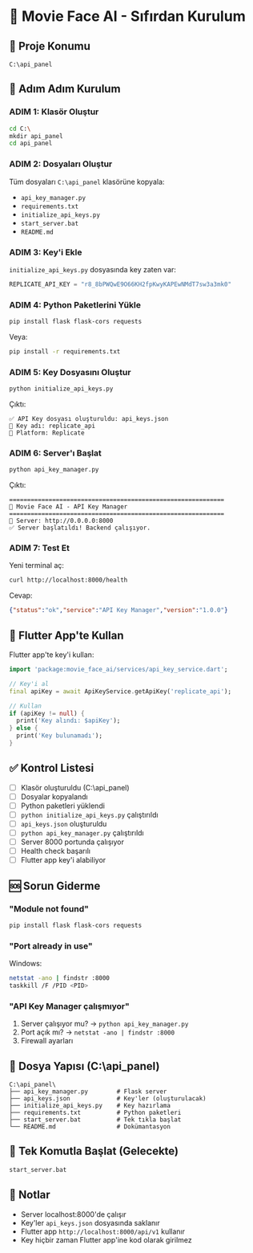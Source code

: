 # 🚀 Movie Face AI - Sıfırdan Kurulum

## 📍 Proje Konumu

```
C:\api_panel
```

## 🎯 Adım Adım Kurulum

### ADIM 1: Klasör Oluştur

```bash
cd C:\
mkdir api_panel
cd api_panel
```

### ADIM 2: Dosyaları Oluştur

Tüm dosyaları `C:\api_panel` klasörüne kopyala:
- `api_key_manager.py`
- `requirements.txt`
- `initialize_api_keys.py`
- `start_server.bat`
- `README.md`

### ADIM 3: Key'i Ekle

`initialize_api_keys.py` dosyasında key zaten var:
```python
REPLICATE_API_KEY = "r8_8bPWQwE9O66KH2fpKwyKAPEwNMdT7sw3a3mk0"
```

### ADIM 4: Python Paketlerini Yükle

```bash
pip install flask flask-cors requests
```

Veya:
```bash
pip install -r requirements.txt
```

### ADIM 5: Key Dosyasını Oluştur

```bash
python initialize_api_keys.py
```

Çıktı:
```
✅ API Key dosyası oluşturuldu: api_keys.json
📝 Key adı: replicate_api
📡 Platform: Replicate
```

### ADIM 6: Server'ı Başlat

```bash
python api_key_manager.py
```

Çıktı:
```
============================================================
🔐 Movie Face AI - API Key Manager
============================================================
📡 Server: http://0.0.0.0:8000
✅ Server başlatıldı! Backend çalışıyor.
```

### ADIM 7: Test Et

Yeni terminal aç:
```bash
curl http://localhost:8000/health
```

Cevap:
```json
{"status":"ok","service":"API Key Manager","version":"1.0.0"}
```

## 📱 Flutter App'te Kullan

Flutter app'te key'i kullan:

```dart
import 'package:movie_face_ai/services/api_key_service.dart';

// Key'i al
final apiKey = await ApiKeyService.getApiKey('replicate_api');

// Kullan
if (apiKey != null) {
  print('Key alındı: $apiKey');
} else {
  print('Key bulunamadı');
}
```

## ✅ Kontrol Listesi

- [ ] Klasör oluşturuldu (C:\api_panel)
- [ ] Dosyalar kopyalandı
- [ ] Python paketleri yüklendi
- [ ] `python initialize_api_keys.py` çalıştırıldı
- [ ] `api_keys.json` oluşturuldu
- [ ] `python api_key_manager.py` çalıştırıldı
- [ ] Server 8000 portunda çalışıyor
- [ ] Health check başarılı
- [ ] Flutter app key'i alabiliyor

## 🆘 Sorun Giderme

### "Module not found"

```bash
pip install flask flask-cors requests
```

### "Port already in use"

Windows:
```bash
netstat -ano | findstr :8000
taskkill /F /PID <PID>
```

### "API Key Manager çalışmıyor"

1. Server çalışıyor mu? → `python api_key_manager.py`
2. Port açık mı? → `netstat -ano | findstr :8000`
3. Firewall ayarları

## 📂 Dosya Yapısı (C:\api_panel)

```
C:\api_panel\
├── api_key_manager.py        # Flask server
├── api_keys.json             # Key'ler (oluşturulacak)
├── initialize_api_keys.py    # Key hazırlama
├── requirements.txt          # Python paketleri
├── start_server.bat          # Tek tıkla başlat
└── README.md                 # Dokümantasyon
```

## 🚀 Tek Komutla Başlat (Gelecekte)

```bash
start_server.bat
```

## 📝 Notlar

- Server localhost:8000'de çalışır
- Key'ler `api_keys.json` dosyasında saklanır
- Flutter app `http://localhost:8000/api/v1` kullanır
- Key hiçbir zaman Flutter app'ine kod olarak girilmez

